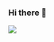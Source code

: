 ### Hi there 👋

![](https://github-readme-stats.vercel.app/api?username=Invaliddavid&show_icons=true&theme=highcontrast)
